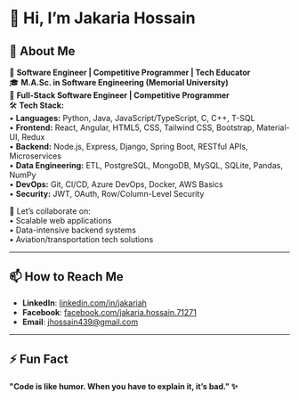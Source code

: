 # 👋 Hi, I’m Jakaria Hossain  

## 🚀 About Me  
🚀 **Software Engineer | Competitive Programmer | Tech Educator**  
🎓 **M.A.Sc. in Software Engineering (Memorial University)**  
🚀 **Full-Stack Software Engineer | Competitive Programmer**  
🛠 **Tech Stack:**  
• **Languages:** Python, Java, JavaScript/TypeScript, C, C++, T-SQL  
• **Frontend:** React, Angular, HTML5, CSS, Tailwind CSS, Bootstrap, Material-UI, Redux  
• **Backend:** Node.js, Express, Django, Spring Boot, RESTful APIs, Microservices   
• **Data Engineering:** ETL, PostgreSQL, MongoDB, MySQL, SQLite, Pandas, NumPy   
• **DevOps:** Git, CI/CD, Azure DevOps, Docker, AWS Basics  
• **Security:** JWT, OAuth, Row/Column-Level Security

🤝 Let’s collaborate on:  
• Scalable web applications  
• Data-intensive backend systems  
• Aviation/transportation tech solutions  

---

## 📫 How to Reach Me  
- **LinkedIn**: [linkedin.com/in/jakariah](https://www.linkedin.com/in/jakariah/)  
- **Facebook**: [facebook.com/jakaria.hossain.71271](https://www.facebook.com/jakaria.hossain.71271/)  
- **Email**: [jhossain439@gmail.com](mailto:jhossain439@gmail.com)  

---

## ⚡ Fun Fact 
#### "Code is like humor. When you have to explain it, it’s bad." ✨

<!---
jakaria98/jakaria98 is a ✨ special ✨ repository because its `README.md` (this file) appears on your GitHub profile.
You can click the Preview link to take a look at your changes.
--->
